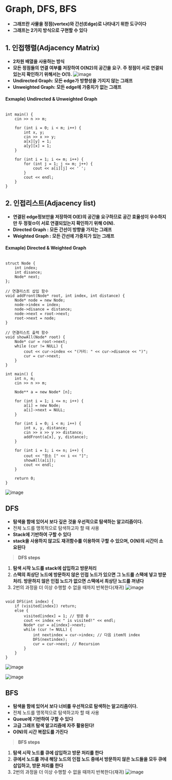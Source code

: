 Graph, DFS, BFS
================
* **그래프란 사물을 정점(vertex)와 간선(Edge)로 나타내기 위한 도구이다**
* **그래프는 2가지 방식으로 구현할 수 있다**
## 1. 인접행렬(Adjacency Matrix)
* **2차원 배열을 사용하는 방식**
* **모든 정점들의 연결 여부를 저장하여 O(N2)의 공간을 요구. 주 정점이 서로 연결되있는지 확인하기 위해서는 O(1).**
![image](https://user-images.githubusercontent.com/50229148/108811059-de2c2280-75ef-11eb-83fe-869752c05edb.png)
* **Undirected Graph: 모든 edge가 방향성을 가지지 않는 그래프**
* **Unweighted Graph: 모든 edge에 가중치가 없는 그래프**
#### Exmaple) Undirected & Unweighted Graph
<pre><code>
int main() {
	cin >> n >> m;

	for (int i = 0; i < m; i++) {
		int x, y;
		cin >> x >> y;
		a[x][y] = 1;
		a[y][x] = 1;
	}

	for (int i = 1; i <= m; i++) {
		for (int j = 1; j <= m; j++) {
			cout << a[i][j] << ' ';
		}
		cout << endl;
	}
}</code></pre>

## 2. 인접리스트(Adjacency list)
* **연결된 edge정보만을 저장하여 O(E)의 공간을 요구하므로 공간 효율성이 우수하지만 두 정젖ㅁ이 서로 연결되있는지 확인하기 위해 O(N).**
* **Directed Graph : 모든 간선이 방향을 가지는 그래프**
* **Weighted Graph : 모든 간선에 가중치가 있는 그래프**
#### Exmaple) Directed & Weighted Graph
<pre><code>
struct Node {
	int index;
	int disance;
	Node* next;
};

// 연결리스트 삽입 함수
void addFront(Node* root, int index, int distance) { 
	Node* node = new Node;
	node->index = index;
	node->disance = distance;
	node->next = root->next;
	root->next = node;
}

// 연결리스트 출력 함수
void showAll(Node* root) {
	Node* cur = root->next;
	while (cur != NULL) {
		cout << cur->index << "(거리: " << cur->disance << ")";
		cur = cur->next;
	}
}

int main() {
	int n, m;
	cin >> n >> m;

	Node** a = new Node* [n];

	for (int i = 1; i <= n; i++) {
		a[i] = new Node;
		a[i]->next = NULL;
	}

	for (int i = 0; i < m; i++) {
		int x, y, distance;
		cin >> x >> y >> distance;
		addFront(a[x], y, distance);
	}

	for (int i = 1; i <= n; i++) {
		cout << "원소 [" << i << "]";
		showAll(a[i]);
		cout << endl;
	}

	return 0;
}</code></pre>
![image](https://user-images.githubusercontent.com/50229148/108811047-d79dab00-75ef-11eb-8fd7-950e9370d6de.png)
## DFS
* **탐색을 함에 있어서 보다 깊은 것을 우선적으로 탐색하는 알고리즘이다.**
* 전체 노드를 맹목적으로 탐색하고자 할 때 사용
* **Stack에 기반하여 구할 수 있다**
* **stack을 사용하지 않고도 재귀함수를 이용하여 구할 수 있으며, O(N)의 시간이 소요된다**
> **DFS steps**
1) **탐색 시작 노드를 stack에 삽입하고 방문처리**
2) **스택의 최상단 노드에 방문하지 않은 인접 노드가 있으면 그 노드를 스택에 넣고 방문처리. 방문하지 않은 인접 노드가 없으면 스택에서 최상단 노드를 꺼낸다**
3) 2번의 과정을 더 이상 수행할 수 없을 때까지 반복한다(재귀)
![image](https://user-images.githubusercontent.com/50229148/108818549-e63e8f00-75fc-11eb-9ea7-d235132f18fb.png)
<pre><code>
void DFS(int index) { 
	if (visited[index]) return;
	else {
		visited[index] = 1; // 방문 O
		cout << index << " is visited!" << endl;
		Node* cur = a[index]->next; 
		while (cur != NULL) {
			int nextindex = cur->index; // 다음 item의 index
			DFS(nextindex);
			cur = cur->next; // Recursion
		}
	}
} </code></pre>
![image](https://user-images.githubusercontent.com/50229148/108818158-56004a00-75fc-11eb-9d0b-4c1ab77aabff.png)

![image](https://user-images.githubusercontent.com/50229148/108818018-20f3f780-75fc-11eb-84d1-893db093e0c8.png)

## BFS
* **탐색을 함에 있어서 보다 너비를 우선적으로 탐색하는 알고리즘이다.**
* 전체 노드를 맹목적으로 탐색하고자 할 때 사용
* **Queue에 기반하여 구할 수 있다**
* **고급 그래프 탐색 알고리즘에 자주 활용된다!**
* **O(N)의 시간 복잡도를 가진다**
> **BFS steps**
1) **탐색 시작 노드를 큐에 삽입하고 방문 처리를 한다**
2) **큐에서 노드를 꺼내 해당 노드의 인접 노드 중에서 방문하지 않은 노드들을 모두 큐에 삽입하고, 방문 처리를 한다**
3) 2번의 과정을 더 이상 수행할 수 없을 때까지 반복한다(재귀)
![image](https://user-images.githubusercontent.com/50229148/108820486-97462900-75ff-11eb-947e-8980080d6b99.png)
